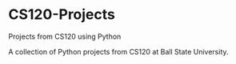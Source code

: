 # CS120-Projects
Projects from CS120 using Python

A collection of Python projects from CS120 at Ball State University. 

